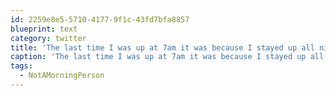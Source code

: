 ```yaml
---
id: 2259e8e5-5710-4177-9f1c-43fd7bfa8857
blueprint: text
category: twitter
title: 'The last time I was up at 7am it was because I stayed up all night. #NotAMorningPerson'
caption: 'The last time I was up at 7am it was because I stayed up all night. <span class="hashtag hashtag_local">#<a href="http://tweettemp.darylchymko.ca/?tag=notamorningperson">NotAMorningPerson</a>'
tags:
  - NotAMorningPerson
---
```

